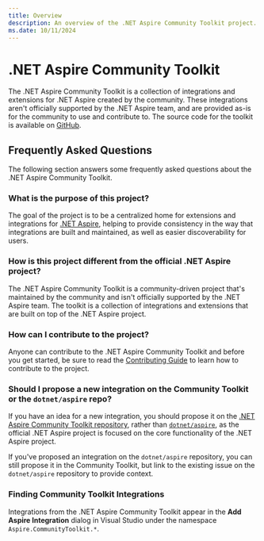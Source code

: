 ```yaml
---
title: Overview
description: An overview of the .NET Aspire Community Toolkit project.
ms.date: 10/11/2024
---
```


# .NET Aspire Community Toolkit

The .NET Aspire Community Toolkit is a collection of integrations and extensions for .NET Aspire created by the community. These integrations aren't officially supported by the .NET Aspire team, and are provided as-is for the community to use and contribute to. The source code for the toolkit is available on [GitHub][github-repo].

## Frequently Asked Questions

The following section answers some frequently asked questions about the .NET Aspire Community Toolkit.

### What is the purpose of this project?

The goal of the project is to be a centralized home for extensions and integrations for [.NET Aspire](/dotnet/aspire), helping to provide consistency in the way that integrations are built and maintained, as well as easier discoverability for users.

### How is this project different from the official .NET Aspire project?

The .NET Aspire Community Toolkit is a community-driven project that's maintained by the community and isn't officially supported by the .NET Aspire team. The toolkit is a collection of integrations and extensions that are built on top of the .NET Aspire project.

### How can I contribute to the project?

Anyone can contribute to the .NET Aspire Community Toolkit and before you get started, be sure to read the [Contributing Guide](https://github.com/CommunityToolkit/Aspire/blob/main/CONTRIBUTING.md) to learn how to contribute to the project.

### Should I propose a new integration on the Community Toolkit or the `dotnet/aspire` repo?

If you have an idea for a new integration, you should propose it on the [.NET Aspire Community Toolkit repository][github-repo], rather than [`dotnet/aspire`](https://github.com/dotnet/aspire), as the official .NET Aspire project is focused on the core functionality of the .NET Aspire project.

If you've proposed an integration on the `dotnet/aspire` repository, you can still propose it in the Community Toolkit, but link to the existing issue on the `dotnet/aspire` repository to provide context.

### Finding Community Toolkit Integrations

Integrations from the .NET Aspire Community Toolkit appear in the **Add Aspire Integration** dialog in Visual Studio under the namespace `Aspire.CommunityToolkit.*`.

[github-repo]: https://github.com/CommunityToolkit/Aspire